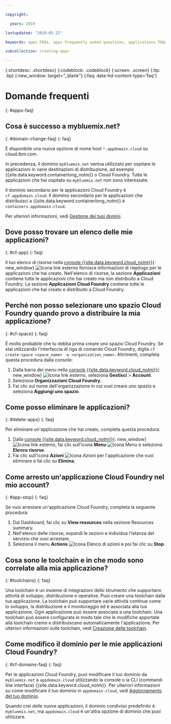 ```yaml
---

copyright:

  years: 2019

lastupdated: "2019-05-22"

keywords: apps FAQs, apps frequently asked questions, applications FAQs, applications frequently asked questions

subcollection: creating-apps

---
```


{:shortdesc: .shortdesc}
{:codeblock: .codeblock}
{:screen: .screen}
{:tip: .tip}
{:new_window: target="_blank"}
{:faq: data-hd-content-type='faq'}


# Domande frequenti
{: #apps-faq}

## Cosa è successo a mybluemix.net?
{: #domain-change-faq}
{: faq}

È disponibile una nuova opzione di nome host `*.appdomain.cloud` su cloud.ibm.com.

In precedenza, il dominio `mybluemix.net` veniva utilizzato per ospitare le applicazioni in varie destinazioni di distribuzione, ad esempio {{site.data.keyword.containerlong_notm}} o Cloud Foundry. Tutte le applicazioni che hai ospitato su `mybluemix.net` non sono interessate.

Il dominio secondario per le applicazioni Cloud Foundry è `cf.appdomain.cloud`. Il dominio secondario per le applicazioni che distribuisci a {{site.data.keyword.containerlong_notm}} è `containers.appdomain.cloud`.

Per ulteriori informazioni, vedi [Gestione dei tuoi domini](/docs/apps?topic=creating-apps-update-domain).

## Dove posso trovare un elenco delle mie applicazioni?
{: #cf-app}
{: faq}

Il tuo elenco di risorse nella [console {{site.data.keyword.cloud_notm}}](https://{DomainName}){: new_window} ![Icona link esterno](../icons/launch-glyph.svg "Icona link esterno") fornisce informazioni di riepilogo per le applicazioni che hai creato. Nell'elenco di risorse, la sezione **Applicazioni** contiene tutte le applicazioni che hai creato ma *non* distribuito a Cloud Foundry. La sezione **Applicazioni Cloud Foundry** contiene tutte le applicazioni che hai creato e distribuito a Cloud Foundry.

## Perché non posso selezionare uno spazio Cloud Foundry quando provo a distribuire la mia applicazione?
{: #cf-space}
{: faq}

È molto probabile che tu debba prima creare uno spazio Cloud Foundry. Se stai utilizzando l'interfaccia di riga di comando Cloud Foundry, digita `cf create-space <space_name> -o <organization_name>`. Altrimenti, completa questa procedura dalla console:

1. Dalla barra dei menu nella [console {{site.data.keyword.cloud_notm}}](https://{DomainName}){: new_window} ![Icona link esterno](../icons/launch-glyph.svg "Icona link esterno"), seleziona **Gestisci** > **Account**.
2. Seleziona **Organizzazioni Cloud Foundry**.
3. Fai clic sul nome dell'organizzazione in cui vuoi creare uno spazio e seleziona **Aggiungi uno spazio**.

## Come posso eliminare le applicazioni?
{: #delete-apps}
{: faq}

Per eliminare un'applicazione che hai creato, completa questa procedura:

1. Dalla [console {{site.data.keyword.cloud_notm}}](https://{DomainName}){: new_window} ![Icona link esterno](../icons/launch-glyph.svg "Icona link esterno"), fai clic sull'icona **Menu** ![Icona Menu](../icons/icon_hamburger.svg) e seleziona **Elenco risorse**.
2. Fai clic sull'icona **Azioni** ![Icona Azioni](../icons/action-menu-icon.svg) per l'applicazione che vuoi eliminare e fai clic su **Elimina**.

## Come arresto un'applicazione Cloud Foundry nel mio account? 
{: #app-stop}
{: faq}

Se vuoi arrestare un'applicazione Cloud Foundry, completa la seguente procedura:


1. Dal Dashboard, fai clic su **View resources** nella sezione Resources summary.
1. Nell'elenco delle risorse, espandi le sezioni e individua l'istanza del servizio che vuoi arrestare.
1. Seleziona il menu **Actions** ![Icona Elenco di azioni](../icons/action-menu-icon.svg) e poi fai clic su **Stop**.

## Cosa sono le toolchain e in che modo sono correlate alla mia applicazione?
{: #toolchains}
{: faq}

Una toolchain è un insieme di integrazioni dello strumento che supportano attività di sviluppo, distribuzione e operative. Puoi creare una toolchain dalla tua applicazione. La toolchain può supportare varie attività continue come lo sviluppo, la distribuzione e il monitoraggio ed è associata alla tua applicazione. Ogni applicazione può essere associata a una toolchain. Una toolchain può essere configurata in modo tale che le modifiche apportate alla toolchain creino e distribuiscano automaticamente l'applicazione. Per ulteriori informazioni sulle toolchain, vedi [Creazione delle toolchain](/docs/services/ContinuousDelivery?topic=ContinuousDelivery-toolchains_getting_started).

## Come modifico il dominio per le mie applicazioni Cloud Foundry?
{: #cf-domains-faq}
{: faq}

Per le applicazioni Cloud Foundry, puoi modificare il tuo dominio da `mybluemix.net` a `appdomain.cloud` utilizzando la console o la CLI (command-line interface) {{site.data.keyword.cloud_notm}}. Per ulteriori informazioni su come modificare il tuo dominio in `appdomain.cloud`, vedi [Aggiornamento del tuo dominio](/docs/cloud-foundry-public?topic=cloud-foundry-public-update-domain).

Quando crei delle nuove applicazioni, il dominio condiviso predefinito è `mybluemix.net`, ma `appdomain.cloud` è un'altra opzione di dominio che puoi utilizzare.
